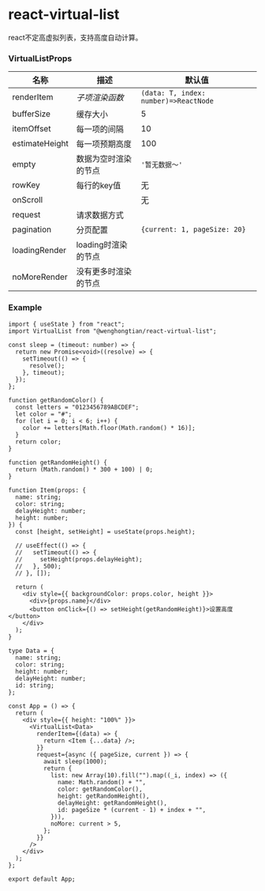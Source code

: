 # react-virtual-list

react不定高虚拟列表，支持高度自动计算。

### VirtualListProps

| 名称           | 描述                 | 默认值                                |
| -------------- | -------------------- | ------------------------------------- |
| renderItem     | *子项渲染函数*       | `(data: T, index: number)=>ReactNode` |
| bufferSize     | 缓存大小             | 5                                     |
| itemOffset     | 每一项的间隔         | 10                                    |
| estimateHeight | 每一项预期高度       | 100                                   |
| empty          | 数据为空时渲染的节点 | `'暂无数据～'`                        |
| rowKey         | 每行的key值          | 无                                    |
| onScroll       |                      | 无                                    |
| request        | 请求数据方式         |                                       |
| pagination     | 分页配置             | `{current: 1, pageSize: 20}`          |
| loadingRender  | loading时渲染的节点  |                                       |
| noMoreRender   | 没有更多时渲染的节点 |                                       |

### Example

```tsx
import { useState } from "react";
import VirtualList from "@wenghongtian/react-virtual-list";

const sleep = (timeout: number) => {
  return new Promise<void>((resolve) => {
    setTimeout(() => {
      resolve();
    }, timeout);
  });
};

function getRandomColor() {
  const letters = "0123456789ABCDEF";
  let color = "#";
  for (let i = 0; i < 6; i++) {
    color += letters[Math.floor(Math.random() * 16)];
  }
  return color;
}

function getRandomHeight() {
  return (Math.random() * 300 + 100) | 0;
}

function Item(props: {
  name: string;
  color: string;
  delayHeight: number;
  height: number;
}) {
  const [height, setHeight] = useState(props.height);

  // useEffect(() => {
  //   setTimeout(() => {
  //     setHeight(props.delayHeight);
  //   }, 500);
  // }, []);

  return (
    <div style={{ backgroundColor: props.color, height }}>
      <div>{props.name}</div>
      <button onClick={() => setHeight(getRandomHeight)}>设置高度</button>
    </div>
  );
}

type Data = {
  name: string;
  color: string;
  height: number;
  delayHeight: number;
  id: string;
};

const App = () => {
  return (
    <div style={{ height: "100%" }}>
      <VirtualList<Data>
        renderItem={(data) => {
          return <Item {...data} />;
        }}
        request={async ({ pageSize, current }) => {
          await sleep(1000);
          return {
            list: new Array(10).fill("").map((_i, index) => ({
              name: Math.random() + "",
              color: getRandomColor(),
              height: getRandomHeight(),
              delayHeight: getRandomHeight(),
              id: pageSize * (current - 1) + index + "",
            })),
            noMore: current > 5,
          };
        }}
      />
    </div>
  );
};

export default App;
```

